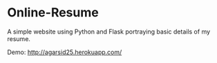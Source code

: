 # Online-Resume
A simple website using Python and Flask portraying basic details of my resume.

Demo: http://agarsid25.herokuapp.com/
